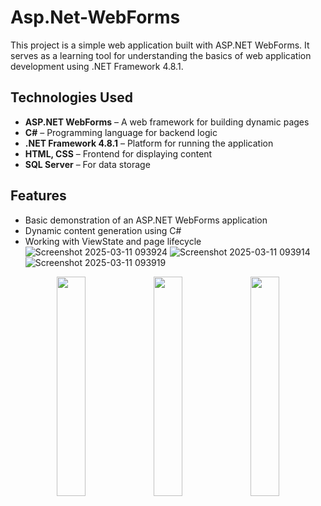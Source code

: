 # Asp.Net-WebForms

This project is a simple web application built with ASP.NET WebForms. It serves as a learning tool for understanding the basics of web application development using .NET Framework 4.8.1.

## Technologies Used
- **ASP.NET WebForms** – A web framework for building dynamic pages
- **C#** – Programming language for backend logic
- **.NET Framework 4.8.1** – Platform for running the application
- **HTML, CSS** – Frontend for displaying content
- **SQL Server** – For data storage

## Features
- Basic demonstration of an ASP.NET WebForms application
- Dynamic content generation using C#
- Working with ViewState and page lifecycle
![Screenshot 2025-03-11 093924](https://github.com/user-attachments/assets/6f5ceff9-3af1-431d-a078-e02bac65aba0)
![Screenshot 2025-03-11 093914](https://github.com/user-attachments/assets/20861eff-07e5-497e-a7a2-258ef9305dac)
![Screenshot 2025-03-11 093919](https://github.com/user-attachments/assets/acf10016-e8ec-4e0b-b8fe-8517c8bffa49)



<p align="center">
  <img src="https://github.com/user-attachments/assets/6f5ceff9-3af1-431d-a078-e02bac65aba0" width="30%" />
  <img src="https://github.com/user-attachments/assets/20861eff-07e5-497e-a7a2-258ef9305dac" width="30%" />
  <img src="https://github.com/user-attachments/assets/acf10016-e8ec-4e0b-b8fe-8517c8bffa49" width="30%" />
</p>
